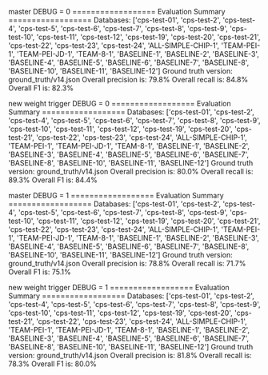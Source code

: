 master DEBUG = 0
================== Evaluation Summary ==================
Databases:  ['cps-test-01', 'cps-test-2', 'cps-test-4', 'cps-test-5', 'cps-test-6', 'cps-test-7', 'cps-test-8', 'cps-test-9', 'cps-test-10', 'cps-test-11', 'cps-test-12', 'cps-test-19', 'cps-test-20', 'cps-test-21', 'cps-test-22', 'cps-test-23', 'cps-test-24', 'ALL-SIMPLE-CHIP-1', 'TEAM-PEI-1', 'TEAM-PEI-JD-1', 'TEAM-8-1', 'BASELINE-1', 'BASELINE-2', 'BASELINE-3', 'BASELINE-4', 'BASELINE-5', 'BASELINE-6', 'BASELINE-7', 'BASELINE-8', 'BASELINE-10', 'BASELINE-11', 'BASELINE-12']
Ground truth version:  ground_truth/v14.json
Overall precision is: 79.8%
Overall recall is: 84.8%
Overall F1 is: 82.3%

new weight trigger DEBUG = 0
================== Evaluation Summary ==================
Databases:  ['cps-test-01', 'cps-test-2', 'cps-test-4', 'cps-test-5', 'cps-test-6', 'cps-test-7', 'cps-test-8', 'cps-test-9', 'cps-test-10', 'cps-test-11', 'cps-test-12', 'cps-test-19', 'cps-test-20', 'cps-test-21', 'cps-test-22', 'cps-test-23', 'cps-test-24', 'ALL-SIMPLE-CHIP-1', 'TEAM-PEI-1', 'TEAM-PEI-JD-1', 'TEAM-8-1', 'BASELINE-1', 'BASELINE-2', 'BASELINE-3', 'BASELINE-4', 'BASELINE-5', 'BASELINE-6', 'BASELINE-7', 'BASELINE-8', 'BASELINE-10', 'BASELINE-11', 'BASELINE-12']
Ground truth version:  ground_truth/v14.json
Overall precision is: 80.0%
Overall recall is: 89.3%
Overall F1 is: 84.4%

master DEBUG = 1
================== Evaluation Summary ==================
Databases:  ['cps-test-01', 'cps-test-2', 'cps-test-4', 'cps-test-5', 'cps-test-6', 'cps-test-7', 'cps-test-8', 'cps-test-9', 'cps-test-10', 'cps-test-11', 'cps-test-12', 'cps-test-19', 'cps-test-20', 'cps-test-21', 'cps-test-22', 'cps-test-23', 'cps-test-24', 'ALL-SIMPLE-CHIP-1', 'TEAM-PEI-1', 'TEAM-PEI-JD-1', 'TEAM-8-1', 'BASELINE-1', 'BASELINE-2', 'BASELINE-3', 'BASELINE-4', 'BASELINE-5', 'BASELINE-6', 'BASELINE-7', 'BASELINE-8', 'BASELINE-10', 'BASELINE-11', 'BASELINE-12']
Ground truth version:  ground_truth/v14.json
Overall precision is: 78.8%
Overall recall is: 71.7%
Overall F1 is: 75.1%

new weight trigger DEBUG = 1
================== Evaluation Summary ==================
Databases:  ['cps-test-01', 'cps-test-2', 'cps-test-4', 'cps-test-5', 'cps-test-6', 'cps-test-7', 'cps-test-8', 'cps-test-9', 'cps-test-10', 'cps-test-11', 'cps-test-12', 'cps-test-19', 'cps-test-20', 'cps-test-21', 'cps-test-22', 'cps-test-23', 'cps-test-24', 'ALL-SIMPLE-CHIP-1', 'TEAM-PEI-1', 'TEAM-PEI-JD-1', 'TEAM-8-1', 'BASELINE-1', 'BASELINE-2', 'BASELINE-3', 'BASELINE-4', 'BASELINE-5', 'BASELINE-6', 'BASELINE-7', 'BASELINE-8', 'BASELINE-10', 'BASELINE-11', 'BASELINE-12']
Ground truth version:  ground_truth/v14.json
Overall precision is: 81.8%
Overall recall is: 78.3%
Overall F1 is: 80.0%

